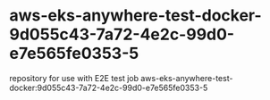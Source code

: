 # aws-eks-anywhere-test-docker-9d055c43-7a72-4e2c-99d0-e7e565fe0353-5
repository for use with E2E test job aws-eks-anywhere-test-docker:9d055c43-7a72-4e2c-99d0-e7e565fe0353-5

